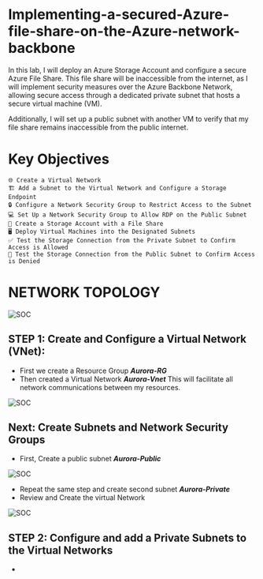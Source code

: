 # Implementing-a-secured-Azure-file-share-on-the-Azure-network-backbone
In this lab, I will deploy an Azure Storage Account and configure a secure Azure File Share. This file share will be inaccessible from the internet, as I will implement security measures over the Azure Backbone Network, allowing secure access through a dedicated private subnet that hosts a secure virtual machine (VM).

Additionally, I will set up a public subnet with another VM to verify that my file share remains inaccessible from the public internet.

# Key Objectives

    🌐 Create a Virtual Network
    🏗️ Add a Subnet to the Virtual Network and Configure a Storage Endpoint
    🔒 Configure a Network Security Group to Restrict Access to the Subnet
    💻 Set Up a Network Security Group to Allow RDP on the Public Subnet
    📁 Create a Storage Account with a File Share
    🖥️ Deploy Virtual Machines into the Designated Subnets
    ✅ Test the Storage Connection from the Private Subnet to Confirm Access is Allowed
    🚫 Test the Storage Connection from the Public Subnet to Confirm Access is Denied

# NETWORK TOPOLOGY

![SOC](https://github.com/Virus192/Implementing-a-secured-Azure-file-share-on-the-Azure-network-backbone/blob/main/Net-topo.jpg)

## STEP 1: Create and Configure a Virtual Network (VNet): 
- First we create a Resource Group ***Aurora-RG***
- Then created a Virtual Network ***Aurora-Vnet*** This will facilitate all network communications between my resources.

![SOC](https://github.com/Virus192/Implementing-a-secured-Azure-file-share-on-the-Azure-network-backbone/blob/main/FileShare/photo_5827888068391191796_y.jpg)

## Next: Create Subnets and Network Security Groups
- First, Create a public subnet ***Aurora-Public***

![SOC](https://github.com/Virus192/Implementing-a-secured-Azure-file-share-on-the-Azure-network-backbone/blob/main/FileShare/photo_5827888068391191798_w.jpg)

- Repeat the same step and create second subnet ***Aurora-Private***
- Review and Create the virtual Network

![SOC](https://github.com/Virus192/Implementing-a-secured-Azure-file-share-on-the-Azure-network-backbone/blob/main/FileShare/photo_5827888068391191799_y.jpg)

## STEP 2: Configure and add a Private Subnets to the Virtual Networks
- 

